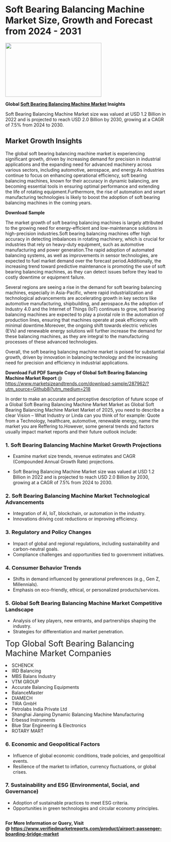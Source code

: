 <H1>Soft Bearing Balancing Machine Market Size, Growth and Forecast from 2024 - 2031</H1><img class="aligncenter size-medium wp-image-584254" src="https://thirdeyenews.in/wp-content/uploads/2024/09/Global-Market-Research-300x168.jpeg" alt="" width="300" height="168" /><p><strong>Global&nbsp;<a href="https://www.marketsizeandtrends.com/download-sample/287962/?utm_source=Github8j?utm_medium=218">Soft Bearing Balancing Machine Market</a> Insights</strong></p><p>Soft Bearing Balancing Machine Market size was valued at USD 1.2 Billion in 2022 and is projected to reach USD 2.0 Billion by 2030, growing at a CAGR of 7.5% from 2024 to 2030.</p><p><h2>Market Growth Insights</h2> <p>The global soft bearing balancing machine market is experiencing significant growth, driven by increasing demand for precision in industrial applications and the expanding need for advanced machinery across various sectors, including automotive, aerospace, and energy.As industries continue to focus on enhancing operational efficiency, soft bearing balancing machines, known for their accuracy in dynamic balancing, are becoming essential tools in ensuring optimal performance and extending the life of rotating equipment.Furthermore, the rise of automation and smart manufacturing technologies is likely to boost the adoption of soft bearing balancing machines in the coming years.</p> <p><strong>Download Sample</strong></p> <p>The market growth of soft bearing balancing machines is largely attributed to the growing need for energy-efficient and low-maintenance solutions in high-precision industries.Soft bearing balancing machines offer high accuracy in detecting imbalances in rotating machinery, which is crucial for industries that rely on heavy-duty equipment, such as automotive manufacturing and power generation.The rapid adoption of automated balancing systems, as well as improvements in sensor technologies, are expected to fuel market demand over the forecast period.Additionally, the increasing trend toward predictive maintenance is promoting the use of soft bearing balancing machines, as they can detect issues before they lead to costly downtime or equipment failure.</p> <p>Several regions are seeing a rise in the demand for soft bearing balancing machines, especially in Asia-Pacific, where rapid industrialization and technological advancements are accelerating growth in key sectors like automotive manufacturing, shipbuilding, and aerospace.As the adoption of Industry 4.0 and the Internet of Things (IoT) continues to grow, soft bearing balancing machines are expected to play a pivotal role in the automation of production lines, ensuring that machines operate at peak efficiency with minimal downtime.Moreover, the ongoing shift towards electric vehicles (EVs) and renewable energy solutions will further increase the demand for these balancing machines, as they are integral to the manufacturing processes of these advanced technologies.</p> <p>Overall, the soft bearing balancing machine market is poised for substantial growth, driven by innovation in balancing technology and the increasing need for precision and efficiency in industrial applications.</p> <p><span class=""><strong>Download Full PDF Sample Copy of Global Soft Bearing Balancing Machine Market Report</strong> @ <a href="https://www.marketsizeandtrends.com/download-sample/287962/?utm_source=Github8j?utm_medium=218" target="_blank">https://www.marketsizeandtrends.com/download-sample/287962/?utm_source=Github8j?utm_medium=218</a></span></p><p>In order to make an accurate and perceptive description of future scope of a Global&nbsp;Soft Bearing Balancing Machine Market Market as Global&nbsp;Soft Bearing Balancing Machine Market Market of 2025, you need to describe a clear Vision &ndash; What Industry or Linda can you think of for example: Quote from a Technology, healthcare, automotive, renewable energy, name the market you are Reffering to.However, some general trends and factors usually impact market reports and their future outlook include:</p><h3>1.&nbsp;<strong>Soft Bearing Balancing Machine Market Growth Projections</strong></h3><ul><li>Examine market size trends, revenue estimates and CAGR (Compounded Annual Growth Rate) projections.</li><li><p>Soft Bearing Balancing Machine Market size was valued at USD 1.2 Billion in 2022 and is projected to reach USD 2.0 Billion by 2030, growing at a CAGR of 7.5% from 2024 to 2030.</p></li></ul><h3>2.&nbsp;<strong>Soft Bearing Balancing Machine Market Technological Advancements</strong></h3><ul><li>Integration of AI, IoT, blockchain, or automation in the industry.</li><li>Innovations driving cost reductions or improving efficiency.</li></ul><h3>3.&nbsp;<strong>Regulatory and Policy Changes</strong></h3><ul><li>Impact of global and regional regulations, including sustainability and carbon-neutral goals.</li><li>Compliance challenges and opportunities tied to government initiatives.</li></ul><h3>4.&nbsp;<strong>Consumer Behavior Trends</strong></h3><ul><li>Shifts in demand influenced by generational preferences (e.g., Gen Z, Millennials).</li><li>Emphasis on eco-friendly, ethical, or personalized products/services.</li></ul><h3>5.&nbsp;<strong>Global Soft Bearing Balancing Machine Market Competitive Landscape</strong></h3><ul><li>Analysis of key players, new entrants, and partnerships shaping the industry.</li><li>Strategies for differentiation and market penetration.</li></ul><p data-pm-slice="1 1 []"><span style="color: inherit; font-family: inherit; font-size: 25px;">Top Global Soft Bearing Balancing Machine Market Companies</span></p><div class="" data-test-id=""><p><li>SCHENCK</li><li> IRD Balancing</li><li> MBS Balans Industry</li><li> VTM GROUP</li><li> Accurate Balancing Equipments</li><li> BalanceMaster</li><li> DIAMECH</li><li> TIRA GmbH</li><li> Petrolabs India Private Ltd</li><li> Shanghai Jianping Dynamic Balancing Machine Manufacturing</li><li> Erbessd Instruments</li><li> Blue Star Engineering & Electronics</li><li> ROTARY MART</li></p></div><h3>6.&nbsp;<strong>Economic and Geopolitical Factors</strong></h3><ul><li>Influence of global economic conditions, trade policies, and geopolitical events.</li><li>Resilience of the market to inflation, currency fluctuations, or global crises.</li></ul><h3>7.&nbsp;<strong>Sustainability and ESG (Environmental, Social, and Governance)</strong></h3><ul><li>Adoption of sustainable practices to meet ESG criteria.</li><li>Opportunities in green technologies and circular economy principles.</li></ul><h2><strong style="font-size: 14px;">For More Information or Query, Visit @&nbsp;</strong><a style="background-color: #ffffff; font-size: 14px;" href="https://www.marketsizeandtrends.com/report/soft-bearing-balancing-machine-market/" target="_blank">https://www.verifiedmarketreports.com/product/airport-passenger-boarding-bridge-market</a></h2>